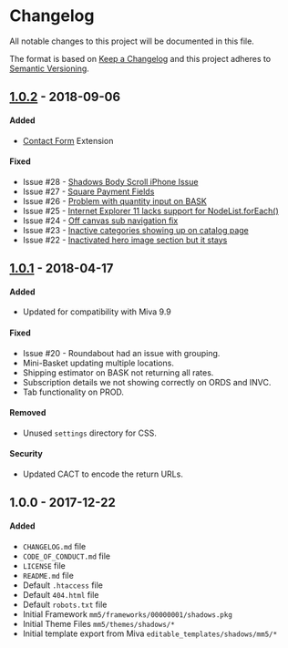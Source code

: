 # Changelog
All notable changes to this project will be documented in this file.

The format is based on [Keep a Changelog](http://keepachangelog.com/en/1.0.0/)
and this project adheres to [Semantic Versioning](http://semver.org/spec/v2.0.0.html).

[1.0.2]: https://github.com/mivaecommerce/readytheme-shadows/compare/v1.0.1...v1.0.2
## [1.0.2] - 2018-09-06
#### Added
- [Contact Form](https://github.com/mivaecommerce/Extensions/tree/master/contact) Extension

#### Fixed
- Issue #28 - [Shadows Body Scroll iPhone Issue](https://github.com/mivaecommerce/readytheme-shadows/issues/28)
- Issue #27 - [Square Payment Fields](https://github.com/mivaecommerce/readytheme-shadows/issues/27)
- Issue #26 - [Problem with quantity input on BASK](https://github.com/mivaecommerce/readytheme-shadows/issues/26)
- Issue #25 - [Internet Explorer 11 lacks support for NodeList.forEach()](https://github.com/mivaecommerce/readytheme-shadows/issues/25)
- Issue #24 - [Off canvas sub navigation fix](https://github.com/mivaecommerce/readytheme-shadows/issues/24)
- Issue #23 - [Inactive categories showing up on catalog page](https://github.com/mivaecommerce/readytheme-shadows/issues/23)
- Issue #22 - [Inactivated hero image section but it stays](https://github.com/mivaecommerce/readytheme-shadows/issues/22)

[1.0.1]: https://github.com/mivaecommerce/readytheme-shadows/compare/v1.0.0...v1.0.1
## [1.0.1] - 2018-04-17
#### Added
- Updated for compatibility with Miva 9.9

#### Fixed
- Issue #20 - Roundabout had an issue with grouping.
- Mini-Basket updating multiple locations.
- Shipping estimator on BASK not returning all rates.
- Subscription details we not showing correctly on ORDS and INVC.
- Tab functionality on PROD.

#### Removed
- Unused `settings` directory for CSS.

#### Security
- Updated CACT to encode the return URLs. 

## 1.0.0 - 2017-12-22
#### Added
- `CHANGELOG.md` file
- `CODE_OF_CONDUCT.md` file
- `LICENSE` file
- `README.md` file
- Default `.htaccess` file
- Default `404.html` file
- Default `robots.txt` file
- Initial Framework `mm5/frameworks/00000001/shadows.pkg`
- Initial Theme Files `mm5/themes/shadows/*`
- Initial template export from Miva `editable_templates/shadows/mm5/*`

